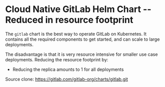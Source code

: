# Cloud Native GitLab Helm Chart -- Reduced in resource footprint

The `gitlab` chart is the best way to operate GitLab on Kubernetes. It contains
all the required components to get started, and can scale to large deployments.

The disadvantage is that it is very resource intensive for smaller use case deployments. Reducing the resource footprint by:
- Reducing the replica amounts to 1 for all deployments

Source clone: https://gitlab.com/gitlab-org/charts/gitlab.git 
